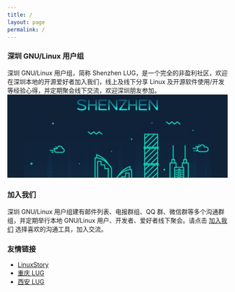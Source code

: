 ```yaml
---
title: /
layout: page
permalink: /
---
```


### 深圳 GNU/Linux 用户组
深圳 GNU/Linux 用户组，简称 Shenzhen LUG，是一个完全的非盈利社区，欢迎在深圳本地的开源爱好者加入我们，线上及线下分享 Linux 及开源软件使用/开发等经验心得，并定期聚会线下交流，欢迎深圳朋友参加。      
![](./assets/shenzhen-lug-600.jpg)

### 加入我们
深圳 GNU/Linux 用户组建有邮件列表、电报群组、QQ 群、微信群等多个沟通群组，并定期举行本地 GNU/Linux 用户、开发者、爱好者线下聚会。请点击 [加入我们](./join/) 选择喜欢的沟通工具，加入交流。

### 友情链接
 - [LinuxStory](https://linuxstory.org)
 - [重庆 LUG](https://chongqinglug.org)
 - [西安 LUG](https://xalug.org)
